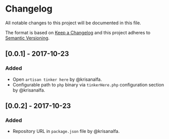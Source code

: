 # Changelog
All notable changes to this project will be documented in this file.

The format is based on [Keep a Changelog](http://keepachangelog.com/en/1.0.0/)
and this project adheres to [Semantic Versioning](http://semver.org/spec/v2.0.0.html).

## [0.0.1] - 2017-10-23
### Added
- Open `artisan tinker here` by @krisanalfa.
- Configurable path to `php` binary via `tinkerHere.php` configuration section by @krisanalfa.

## [0.0.2] - 2017-10-23
### Added
- Repository URL in `package.json` file by @krisanalfa.